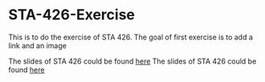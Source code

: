 # STA-426-Exercise
This is to do the exercise of STA 426. The goal of first exercise is to add a link and an image

The slides of STA 426 could be found [here](https://github.com/sta426hs2016/material)
The slides of STA 426 could be found [here](/sta426hs2016/material)
